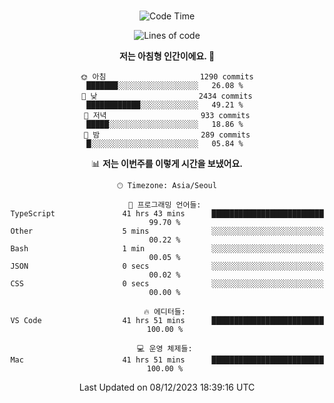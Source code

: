 <div align="center">

<br />

 <!--START_SECTION:waka-->
![Code Time](http://img.shields.io/badge/Code%20Time-1%2C778%20hrs%2028%20mins-blue)

![Lines of code](https://img.shields.io/badge/%EC%A0%80%EB%8A%94%20%EC%97%AC%ED%83%9C%EA%B9%8C%EC%A7%80%20-3.4%20million%20%EC%A4%84%EC%9D%98%20%EC%BD%94%EB%93%9C%EB%A5%BC%20%EC%9E%91%EC%84%B1%ED%96%88%EC%96%B4%EC%9A%94.-blue)

**저는 아침형 인간이에요. 🐤** 

```text
🌞 아침                     1290 commits        ███████░░░░░░░░░░░░░░░░░░   26.08 % 
🌆 낮　                     2434 commits        ████████████░░░░░░░░░░░░░   49.21 % 
🌃 저녁                     933 commits         █████░░░░░░░░░░░░░░░░░░░░   18.86 % 
🌙 밤　                     289 commits         █░░░░░░░░░░░░░░░░░░░░░░░░   05.84 % 
```


📊 **저는 이번주를 이렇게 시간을 보냈어요.** 

```text
🕑︎ Timezone: Asia/Seoul

💬 프로그래밍 언어들: 
TypeScript               41 hrs 43 mins      █████████████████████████   99.70 % 
Other                    5 mins              ░░░░░░░░░░░░░░░░░░░░░░░░░   00.22 % 
Bash                     1 min               ░░░░░░░░░░░░░░░░░░░░░░░░░   00.05 % 
JSON                     0 secs              ░░░░░░░░░░░░░░░░░░░░░░░░░   00.02 % 
CSS                      0 secs              ░░░░░░░░░░░░░░░░░░░░░░░░░   00.00 % 

🔥 에디터들: 
VS Code                  41 hrs 51 mins      █████████████████████████   100.00 % 

💻 운영 체제들: 
Mac                      41 hrs 51 mins      █████████████████████████   100.00 % 
```


 Last Updated on 08/12/2023 18:39:16 UTC
<!--END_SECTION:waka-->

</div>
